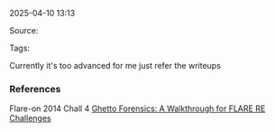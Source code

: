 
2025-04-10 13:13

Source: 

Tags: 

Currently it's too advanced for me just refer the writeups



### References
Flare-on 2014 Chall 4
[Ghetto Forensics: A Walkthrough for FLARE RE Challenges](https://www.ghettoforensics.com/2014/09/a-walkthrough-for-flare-re-challenges.html)